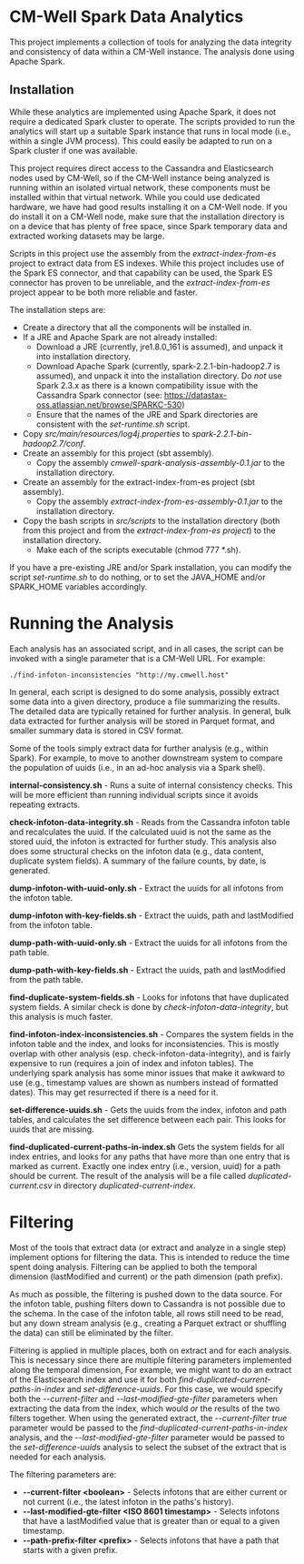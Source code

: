 # CM-Well Spark Data Analytics

This project implements a collection of tools for analyzing the data integrity and consistency of data
within a CM-Well instance. The analysis done using Apache Spark.

## Installation

While these analytics are implemented using Apache Spark, it does not require a dedicated Spark cluster
to operate. The scripts provided to run the analytics will start up a suitable Spark instance that runs
in local mode (i.e., within a single JVM process). This could easily be adapted to run on a Spark cluster
if one was available.

This project requires direct access to the Cassandra and Elasticsearch nodes used by CM-Well,
so if the CM-Well instance being analyzed is running within an isolated virtual network, these components
must be installed within that virtual network. While you could use dedicated hardware, we have had good
results installing it on a CM-Well node. If you do install it on a CM-Well node, make sure that the
installation directory is on a device that has plenty of free space, since Spark temporary data and
extracted working datasets may be large.

Scripts in this project use the assembly from the *extract-index-from-es* project to extract data from ES
indexes. While this project includes use of the Spark ES connector, and that capability can be used, 
the Spark ES connector has proven to be unreliable, 
and the *extract-index-from-es* project appear to be both more reliable and faster.

The installation steps are:
* Create a directory that all the components will be installed in.
* If a JRE and Apache Spark are not already installed:
    * Download a JRE (currently, jre1.8.0_161 is assumed), and unpack it into installation directory.
    * Download Apache Spark (currently, spark-2.2.1-bin-hadoop2.7 is assumed), and unpack it into the 
    installation directory. Do _not_ use Spark 2.3.x as there is a known compatibility issue with
    the Cassandra Spark connector (see: https://datastax-oss.atlassian.net/browse/SPARKC-530)
    * Ensure that the names of the JRE and Spark directories are consistent with the *set-runtime.sh* script.
* Copy *src/main/resources/log4j.properties* to *spark-2.2.1-bin-hadoop2.7/conf*.
* Create an assembly for this project (sbt assembly). 
    * Copy the assembly *cmwell-spark-analysis-assembly-0.1.jar* to the installation directory.
* Create an assembly for the extract-index-from-es project (sbt assembly). 
    * Copy the assembly *extract-index-from-es-assembly-0.1.jar* to the installation directory.
* Copy the bash scripts in *src/scripts* to the installation directory (both from this project
and from the *extract-index-from-es project*) to the installation directory.
    * Make each of the scripts executable (chmod 777 *.sh).

If you have a pre-existing JRE and/or Spark installation, you can modify the script _set-runtime.sh_ to do nothing,
or to set the JAVA_HOME and/or SPARK_HOME variables accordingly. 

# Running the Analysis

Each analysis has an associated script, and in all cases, the script can be
invoked with a single parameter that is a CM-Well URL. For example:

`./find-infoton-inconsistencies "http://my.cmwell.host"`

In general, each script is designed to do some analysis, possibly extract some data into a given directory,
produce a file summarizing the results. The detailed data are typically retained for further analysis.
In general, bulk data extracted for further analysis will be stored in Parquet format, and smaller summary
data is stored in CSV format.

Some of the tools simply extract data for further analysis (e.g., within Spark). For example, to move to another
downstream system to compare the population of uuids (i.e., in an ad-hoc analysis via a Spark shell).

**internal-consistency.sh** - Runs a suite of internal consistency checks. This will be more efficient than
running individual scripts since it avoids repeating extracts.

**check-infoton-data-integrity.sh** - Reads from the Cassandra infoton table and recalculates the uuid.
If the calculated uuid is not the same as the stored uuid, the infoton is extracted for further study.
This analysis also does some structural checks on the infoton data (e.g., data content, duplicate system fields).
A summary of the failure counts, by date, is generated.

**dump-infoton-with-uuid-only.sh** - Extract the uuids for all infotons from the infoton table.

**dump-infoton with-key-fields.sh** - Extract the uuids, path and lastModified from the infoton table.

**dump-path-with-uuid-only.sh** - Extract the uuids for all infotons from the path table.

**dump-path-with-key-fields.sh** - Extract the uuids, path and lastModified from the path table.

**find-duplicate-system-fields.sh** - Looks for infotons that have duplicated system fields. A similar check is done by
*check-infoton-data-integrity*, but this analysis is much faster.

**find-infoton-index-inconsistencies.sh** - Compares the system fields in the infoton table and the index, and looks
for inconsistencies. This is mostly overlap with other analysis (esp. check-infoton-data-integrity), and is fairly
expensive to run (requires a join of index and infoton tables). The underlying spark analysis has some minor issues
that make it awkward to use (e.g., timestamp values are shown as numbers instead of formatted dates). This may
get resurrected if there is a need for it.

**set-difference-uuids.sh** - Gets the uuids from the index, infoton and path tables, and calculates the set
difference between each pair. This looks for uuids that are missing.

**find-duplicated-current-paths-in-index.sh** Gets the system fields for all index entries, and looks for any
paths that have more than one entry that is marked as current. Exactly one index entry (i.e., version, uuid) 
for a path should be current.
The result of the analysis will be a file called *duplicated-current.csv* in directory *duplicated-current-index*.

# Filtering

Most of the tools that extract data (or extract and analyze in a single step) implement options for filtering
the data. This is intended to reduce the time spent doing analysis. Filtering can be applied to both the
temporal dimension (lastModified and current) or the path dimension (path prefix).

As much as possible, the filtering is pushed down to the data source. 
For the infoton table, pushing filters down to Cassandra is not possible due to the schema. 
In the case of the infoton table, all rows still need to be read, but any down stream analysis (e.g., creating
a Parquet extract or shuffling the data) can still be eliminated by the filter.

Filtering is applied in multiple places, both on extract and for each analysis.
This is necessary since there are multiple filtering parameters implemented along the temporal dimension,
For example, we might want to do an extract of the Elasticsearch index and use it for both 
*find-duplicated-current-paths-in-index* and *set-difference-uuids*. For this case, we would specify both the
*--current-filter* and *--last-modified-gte-filter* parameters when extracting the data from the index, which would
*or* the results of the two filters together. When using the generated extract, the *--current-filter true* parameter
would be passed to the *find-duplicated-current-paths-in-index* analysis, and the *--last-modified-gte-filter*
parameter would be passed to the *set-difference-uuids* analysis to select the subset of the extract that is needed
for each analysis.

The filtering parameters are:

* **--current-filter \<boolean>** - Selects infotons that are either current or not current (i.e., the latest
infoton in the paths's history). 
* **--last-modified-gte-filter <ISO 8601 timestamp>** - Selects infotons that have a lastModified value that is
greater than or equal to a given timestamp.
* **--path-prefix-filter \<prefix>** - Selects infotons that have a path that starts with a given prefix.

